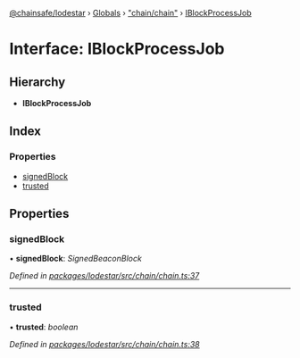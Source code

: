 [@chainsafe/lodestar](../README.md) › [Globals](../globals.md) › ["chain/chain"](../modules/_chain_chain_.md) › [IBlockProcessJob](_chain_chain_.iblockprocessjob.md)

# Interface: IBlockProcessJob

## Hierarchy

* **IBlockProcessJob**

## Index

### Properties

* [signedBlock](_chain_chain_.iblockprocessjob.md#signedblock)
* [trusted](_chain_chain_.iblockprocessjob.md#trusted)

## Properties

###  signedBlock

• **signedBlock**: *SignedBeaconBlock*

*Defined in [packages/lodestar/src/chain/chain.ts:37](https://github.com/ChainSafe/lodestar/blob/4796680/packages/lodestar/src/chain/chain.ts#L37)*

___

###  trusted

• **trusted**: *boolean*

*Defined in [packages/lodestar/src/chain/chain.ts:38](https://github.com/ChainSafe/lodestar/blob/4796680/packages/lodestar/src/chain/chain.ts#L38)*
